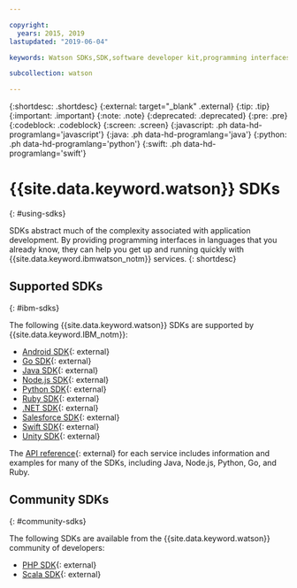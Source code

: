 ```yaml
---

copyright:
  years: 2015, 2019
lastupdated: "2019-06-04"

keywords: Watson SDKs,SDK,software developer kit,programming interfaces,wrappers

subcollection: watson

---
```


{:shortdesc: .shortdesc}
{:external: target="_blank" .external}
{:tip: .tip}
{:important: .important}
{:note: .note}
{:deprecated: .deprecated}
{:pre: .pre}
{:codeblock: .codeblock}
{:screen: .screen}
{:javascript: .ph data-hd-programlang='javascript'}
{:java: .ph data-hd-programlang='java'}
{:python: .ph data-hd-programlang='python'}
{:swift: .ph data-hd-programlang='swift'}

# {{site.data.keyword.watson}} SDKs
{: #using-sdks}

SDKs abstract much of the complexity associated with application development. By providing programming interfaces in languages that you already know, they can help you get up and running quickly with {{site.data.keyword.ibmwatson_notm}} services.
{: shortdesc}

## Supported SDKs
{: #ibm-sdks}

The following {{site.data.keyword.watson}} SDKs are supported by {{site.data.keyword.IBM_notm}}:

* [Android SDK](https://github.com/watson-developer-cloud/android-sdk){: external}
* [Go SDK](https://github.com/watson-developer-cloud/go-sdk){: external}
* [Java SDK](https://github.com/watson-developer-cloud/java-sdk){: external}
* [Node.js SDK](https://github.com/watson-developer-cloud/node-sdk){: external}
* [Python SDK](https://github.com/watson-developer-cloud/python-sdk){: external}
* [Ruby SDK](https://github.com/watson-developer-cloud/ruby-sdk){: external}
* [.NET SDK](https://github.com/watson-developer-cloud/dotnet-standard-sdk){: external}
* [Salesforce SDK](https://github.com/watson-developer-cloud/salesforce-sdk){: external}
* [Swift SDK](https://github.com/watson-developer-cloud/swift-sdk){: external}
* [Unity SDK](https://github.com/watson-developer-cloud/unity-sdk){: external}

The [API reference](https://{DomainName}/apidocs?category=ai){: external} for each service includes information and examples for many of the SDKs, including Java, Node.js, Python, Go, and Ruby.

## Community SDKs
{: #community-sdks}

The following SDKs are available from the {{site.data.keyword.watson}} community of developers:

* [PHP SDK](https://github.com/CognitiveBuild/WatsonPHPSDK){: external}
* [Scala SDK](https://github.com/kane77/scala-sdk){: external}
